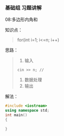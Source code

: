 ### 基础组 习题讲解

08:多边形内角和

知识点：

> for(int i=1; i<=n; i++)

思路：

>1. 输入
>
>```cin >> n; //``` 
>
>1. 数据处理
>2. 输出

解法：

```C++
#include <iostream>
using namespace std;
int main()
{
  
}